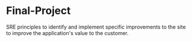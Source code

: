 # Final-Project
 SRE principles to identify and implement specific improvements to the site to improve the application's value to the customer.
